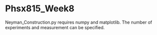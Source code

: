 # Phsx815_Week8
Neyman_Construction.py requires numpy and matplotlib.
The number of experiments and measurement can be specified.
